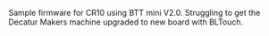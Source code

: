 Sample firmware for CR10 using BTT mini V2.0.  Struggling to get the Decatur Makers machine upgraded to new board with BLTouch.

